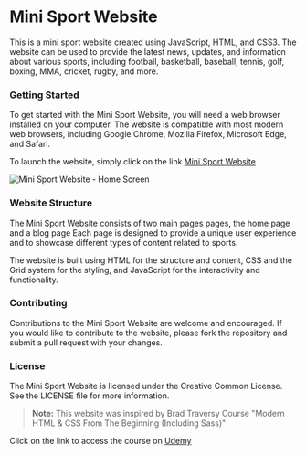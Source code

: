 # Mini Sport Website
This is a mini sport website created using JavaScript, HTML, and CSS3. The website can be used to provide the latest news, updates, and information about various sports, including football, basketball, baseball, tennis, golf, boxing, MMA, cricket, rugby, and more.

### Getting Started 
To get started with the Mini Sport Website, you will need a web browser installed on your computer. The website is compatible with most modern web browsers, including Google Chrome, Mozilla Firefox, Microsoft Edge, and Safari.

To launch the website, simply click on the link <a href="https://benjaminachebe.github.io/News-Mini-site/index.html" target="_blank">Mini Sport Website</a>

![Mini Sport Website - Home Screen](file:///C:/Users/bachebe/Pictures/Mini%20Sport%20Website.PNG)

### Website Structure
The Mini Sport Website consists of two main pages pages, the home page and a blog page Each page is designed to provide a unique user experience and to showcase different types of content related to sports.

The website is built using HTML for the structure and content, CSS and the Grid system for the styling, and JavaScript for the interactivity and functionality.

### Contributing
Contributions to the Mini Sport Website are welcome and encouraged. If you would like to contribute to the website, please fork the repository and submit a pull request with your changes.

### License
The Mini Sport Website is licensed under the Creative Common License. See the LICENSE file for more information.

> **Note:** This website was inspired by Brad Traversy Course "Modern HTML & CSS From The Beginning (Including Sass)"

Click on the link to access the course on  <a href="https://www.udemy.com/course/modern-html-css-from-the-beginning/" target="_blank">Udemy</a>



